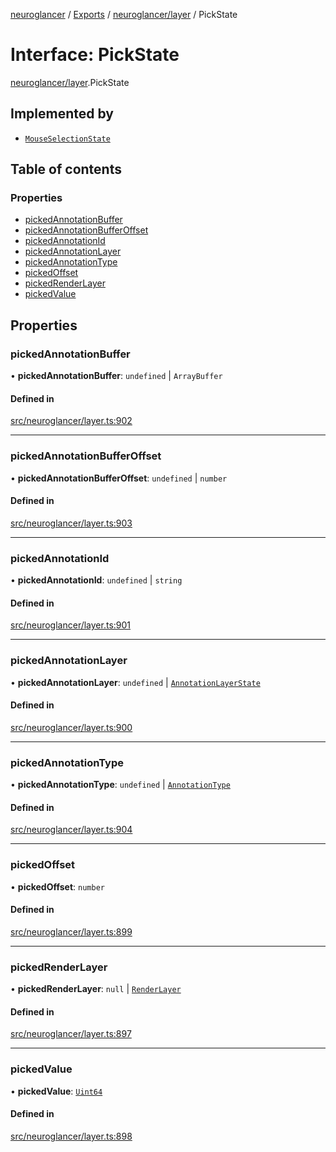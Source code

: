 [neuroglancer](../README.md) / [Exports](../modules.md) / [neuroglancer/layer](../modules/neuroglancer_layer.md) / PickState

# Interface: PickState

[neuroglancer/layer](../modules/neuroglancer_layer.md).PickState

## Implemented by

- [`MouseSelectionState`](../classes/neuroglancer_layer.MouseSelectionState.md)

## Table of contents

### Properties

- [pickedAnnotationBuffer](neuroglancer_layer.PickState.md#pickedannotationbuffer)
- [pickedAnnotationBufferOffset](neuroglancer_layer.PickState.md#pickedannotationbufferoffset)
- [pickedAnnotationId](neuroglancer_layer.PickState.md#pickedannotationid)
- [pickedAnnotationLayer](neuroglancer_layer.PickState.md#pickedannotationlayer)
- [pickedAnnotationType](neuroglancer_layer.PickState.md#pickedannotationtype)
- [pickedOffset](neuroglancer_layer.PickState.md#pickedoffset)
- [pickedRenderLayer](neuroglancer_layer.PickState.md#pickedrenderlayer)
- [pickedValue](neuroglancer_layer.PickState.md#pickedvalue)

## Properties

### pickedAnnotationBuffer

• **pickedAnnotationBuffer**: `undefined` \| `ArrayBuffer`

#### Defined in

[src/neuroglancer/layer.ts:902](https://github.com/ActiveBrainAtlas2/neuroglancer/blob/91617476/src/neuroglancer/layer.ts#L902)

___

### pickedAnnotationBufferOffset

• **pickedAnnotationBufferOffset**: `undefined` \| `number`

#### Defined in

[src/neuroglancer/layer.ts:903](https://github.com/ActiveBrainAtlas2/neuroglancer/blob/91617476/src/neuroglancer/layer.ts#L903)

___

### pickedAnnotationId

• **pickedAnnotationId**: `undefined` \| `string`

#### Defined in

[src/neuroglancer/layer.ts:901](https://github.com/ActiveBrainAtlas2/neuroglancer/blob/91617476/src/neuroglancer/layer.ts#L901)

___

### pickedAnnotationLayer

• **pickedAnnotationLayer**: `undefined` \| [`AnnotationLayerState`](../classes/neuroglancer_annotation_annotation_layer_state.AnnotationLayerState.md)

#### Defined in

[src/neuroglancer/layer.ts:900](https://github.com/ActiveBrainAtlas2/neuroglancer/blob/91617476/src/neuroglancer/layer.ts#L900)

___

### pickedAnnotationType

• **pickedAnnotationType**: `undefined` \| [`AnnotationType`](../enums/neuroglancer_annotation.AnnotationType.md)

#### Defined in

[src/neuroglancer/layer.ts:904](https://github.com/ActiveBrainAtlas2/neuroglancer/blob/91617476/src/neuroglancer/layer.ts#L904)

___

### pickedOffset

• **pickedOffset**: `number`

#### Defined in

[src/neuroglancer/layer.ts:899](https://github.com/ActiveBrainAtlas2/neuroglancer/blob/91617476/src/neuroglancer/layer.ts#L899)

___

### pickedRenderLayer

• **pickedRenderLayer**: ``null`` \| [`RenderLayer`](../classes/neuroglancer_renderlayer.RenderLayer.md)

#### Defined in

[src/neuroglancer/layer.ts:897](https://github.com/ActiveBrainAtlas2/neuroglancer/blob/91617476/src/neuroglancer/layer.ts#L897)

___

### pickedValue

• **pickedValue**: [`Uint64`](../classes/neuroglancer_util_uint64.Uint64.md)

#### Defined in

[src/neuroglancer/layer.ts:898](https://github.com/ActiveBrainAtlas2/neuroglancer/blob/91617476/src/neuroglancer/layer.ts#L898)
